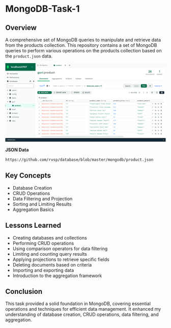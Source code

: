 # MongoDB-Task-1

## Overview

A comprehensive set of MongoDB queries to manipulate and retrieve data from the products collection. This repository contains a set of MongoDB queries to perform various operations on the products collection based on the `product.json` data.

![Preview Image](Images/demo.png)

**JSON Data**

```bash
https://github.com/rvsp/database/blob/master/mongodb/product.json
```

## Key Concepts

- Database Creation
- CRUD Operations
- Data Filtering and Projection
- Sorting and Limiting Results
- Aggregation Basics

## Lessons Learned

- Creating databases and collections
- Performing CRUD operations
- Using comparison operators for data filtering
- Limiting and counting query results
- Applying projections to retrieve specific fields
- Deleting documents based on criteria
- Importing and exporting data
- Introduction to the aggregation framework

## Conclusion

This task provided a solid foundation in MongoDB, covering essential operations and techniques for efficient data management. It enhanced my understanding of database creation, CRUD operations, data filtering, and aggregation.
